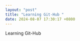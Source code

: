 ```yaml
---
layout: "post"
title: "Learning Git-Hub "
date: 2024-08-07 17:30:17 +0800
---
```


Learning Git-Hub
